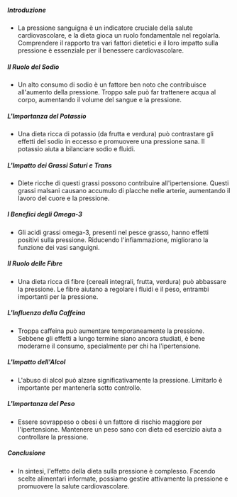 ##### Introduzione
* La pressione sanguigna è un indicatore cruciale della salute cardiovascolare, e la dieta gioca un ruolo fondamentale nel regolarla. Comprendere il rapporto tra vari fattori dietetici e il loro impatto sulla pressione è essenziale per il benessere cardiovascolare.

##### Il Ruolo del Sodio
* Un alto consumo di sodio è un fattore ben noto che contribuisce all'aumento della pressione. Troppo sale può far trattenere acqua al corpo, aumentando il volume del sangue e la pressione.

##### L'Importanza del Potassio
* Una dieta ricca di potassio (da frutta e verdura) può contrastare gli effetti del sodio in eccesso e promuovere una pressione sana. Il potassio aiuta a bilanciare sodio e fluidi.

##### L'Impatto dei Grassi Saturi e Trans
* Diete ricche di questi grassi possono contribuire all'ipertensione. Questi grassi malsani causano accumulo di placche nelle arterie, aumentando il lavoro del cuore e la pressione.

##### I Benefici degli Omega-3
* Gli acidi grassi omega-3, presenti nel pesce grasso, hanno effetti positivi sulla pressione. Riducendo l'infiammazione, migliorano la funzione dei vasi sanguigni.

##### Il Ruolo delle Fibre
* Una dieta ricca di fibre (cereali integrali, frutta, verdura) può abbassare la pressione. Le fibre aiutano a regolare i fluidi e il peso, entrambi importanti per la pressione.

##### L'Influenza della Caffeina
* Troppa caffeina può aumentare temporaneamente la pressione. Sebbene gli effetti a lungo termine siano ancora studiati, è bene moderarne il consumo, specialmente per chi ha l'ipertensione.

##### L'Impatto dell'Alcol
* L'abuso di alcol può alzare significativamente la pressione. Limitarlo è importante per mantenerla sotto controllo.

##### L'Importanza del Peso
* Essere sovrappeso o obesi è un fattore di rischio maggiore per l'ipertensione. Mantenere un peso sano con dieta ed esercizio aiuta a controllare la pressione.

##### Conclusione
* In sintesi, l'effetto della dieta sulla pressione è complesso. Facendo scelte alimentari informate, possiamo gestire attivamente la pressione e promuovere la salute cardiovascolare.